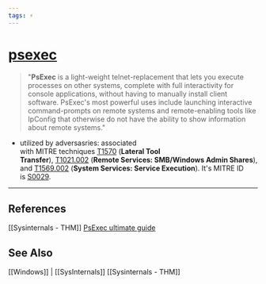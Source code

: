 ```yaml
---
tags: ⚡
---
```


# [psexec](https://docs.microsoft.com/en-us/sysinternals/downloads/psexec)

> "**PsExec** is a light-weight telnet-replacement that lets you execute processes on other systems, complete with full interactivity for console applications, without having to manually install client software. PsExec's most powerful uses include launching interactive command-prompts on remote systems and remote-enabling tools like IpConfig that otherwise do not have the ability to show information about remote systems."

- utilized by adversasries: associated with MITRE techniques [T1570](https://attack.mitre.org/techniques/T1570) (**Lateral Tool Transfer**), [T1021.002](https://attack.mitre.org/techniques/T1021/002) (**Remote Services: SMB/Windows Admin Shares**), and [T1569.002](https://attack.mitre.org/techniques/T1569/002) (**System Services: Service Execution**). It's MITRE ID is [S0029](https://attack.mitre.org/software/S0029/).


---

## References
[[Sysinternals - THM]]
[PsExec ultimate guide](https://adamtheautomator.com/psexec-ultimate-guide/)

## See Also
[[Windows]] | [[SysInternals]]
[[Sysinternals - THM]]
